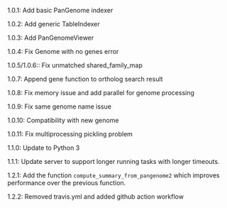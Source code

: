 1.0.1:
Add basic PanGenome indexer

1.0.2:
Add generic TableIndexer

1.0.3:
Add PanGenomeViewer 

1.0.4:
Fix Genome with no genes error

1.0.5/1.0.6::
Fix unmatched shared_family_map

1.0.7:
Append gene function to ortholog search result

1.0.8:
Fix memory issue and add parallel for genome processing

1.0.9:
Fix same genome name issue

1.0.10:
Compatibility with new genome

1.0.11:
Fix multiprocessing pickling problem

1.1.0:
Update to Python 3

1.1.1:
Update server to support longer running tasks with longer timeouts.

1.2.1:
Add the function `compute_summary_from_pangenome2` which improves performance
over the previous function.

1.2.2:
Removed travis.yml and added github action workflow

